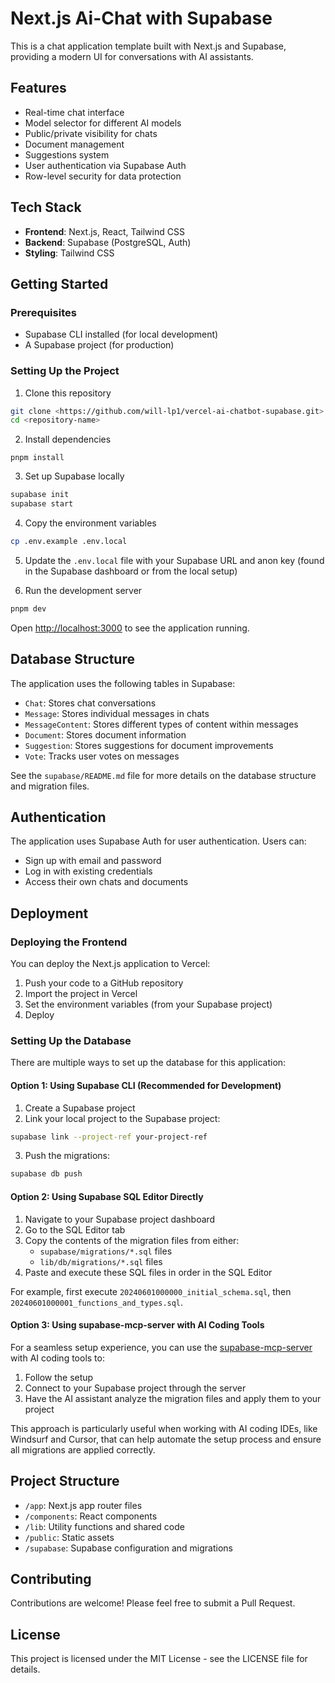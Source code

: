 # Next.js Ai-Chat with Supabase

This is a chat application template built with Next.js and Supabase, providing a modern UI for conversations with AI assistants.

## Features

- Real-time chat interface
- Model selector for different AI models
- Public/private visibility for chats
- Document management
- Suggestions system
- User authentication via Supabase Auth
- Row-level security for data protection

## Tech Stack

- **Frontend**: Next.js, React, Tailwind CSS
- **Backend**: Supabase (PostgreSQL, Auth)
- **Styling**: Tailwind CSS

## Getting Started

### Prerequisites

- Supabase CLI installed (for local development)
- A Supabase project (for production)

### Setting Up the Project

1. Clone this repository

```bash
git clone <https://github.com/will-lp1/vercel-ai-chatbot-supabase.git>
cd <repository-name>
```

2. Install dependencies

```
pnpm install
```

3. Set up Supabase locally

```bash
supabase init
supabase start
```

4. Copy the environment variables

```bash
cp .env.example .env.local
```

5. Update the `.env.local` file with your Supabase URL and anon key (found in the Supabase dashboard or from the local setup)

6. Run the development server

```bash
pnpm dev
```

Open [http://localhost:3000](http://localhost:3000) to see the application running.

## Database Structure

The application uses the following tables in Supabase:

- `Chat`: Stores chat conversations
- `Message`: Stores individual messages in chats
- `MessageContent`: Stores different types of content within messages
- `Document`: Stores document information
- `Suggestion`: Stores suggestions for document improvements
- `Vote`: Tracks user votes on messages

See the `supabase/README.md` file for more details on the database structure and migration files.

## Authentication

The application uses Supabase Auth for user authentication. Users can:

- Sign up with email and password
- Log in with existing credentials
- Access their own chats and documents

## Deployment

### Deploying the Frontend

You can deploy the Next.js application to Vercel:

1. Push your code to a GitHub repository
2. Import the project in Vercel
3. Set the environment variables (from your Supabase project)
4. Deploy

### Setting Up the Database

There are multiple ways to set up the database for this application:

#### Option 1: Using Supabase CLI (Recommended for Development)

1. Create a Supabase project
2. Link your local project to the Supabase project:

```bash
supabase link --project-ref your-project-ref
```

3. Push the migrations:

```bash
supabase db push
```

#### Option 2: Using Supabase SQL Editor Directly

1. Navigate to your Supabase project dashboard
2. Go to the SQL Editor tab
3. Copy the contents of the migration files from either:
   - `supabase/migrations/*.sql` files
   - `lib/db/migrations/*.sql` files
4. Paste and execute these SQL files in order in the SQL Editor

For example, first execute `20240601000000_initial_schema.sql`, then `20240601000001_functions_and_types.sql`.

#### Option 3: Using supabase-mcp-server with AI Coding Tools

For a seamless setup experience, you can use the [supabase-mcp-server](https://github.com/alexander-zuev/supabase-mcp-server) with AI coding tools to:

1. Follow the setup 
2. Connect to your Supabase project through the server
3. Have the AI assistant analyze the migration files and apply them to your project

This approach is particularly useful when working with AI coding IDEs, like Windsurf and Cursor, that can help automate the setup process and ensure all migrations are applied correctly.

## Project Structure

- `/app`: Next.js app router files
- `/components`: React components
- `/lib`: Utility functions and shared code
- `/public`: Static assets
- `/supabase`: Supabase configuration and migrations

## Contributing

Contributions are welcome! Please feel free to submit a Pull Request.

## License

This project is licensed under the MIT License - see the LICENSE file for details.
